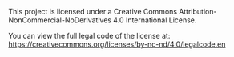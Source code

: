 This project is licensed under a Creative Commons Attribution-NonCommercial-NoDerivatives 4.0 International License.

You can view the full legal code of the license at:
https://creativecommons.org/licenses/by-nc-nd/4.0/legalcode.en